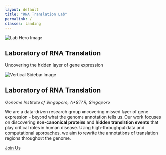 ```yaml
---
layout: default
title: "RNA Translation Lab"
permalink: /
classes: landing
---
```


<div class="page-wrapper">
  <section class="page-section hero-section fade-in">
    <img src="{{ '/assets/images/Thesis_cover.png' | relative_url }}" alt="Lab Hero Image" />
    <div class="hero-text">
      <h1>Laboratory of RNA Translation</h1>
      <p>Uncovering the hidden layer of gene expression</p>
    </div>
  </section>

  <section class="page-section full-page-layout fade-in">
    <div class="sidebar-image">
      <img src="{{ '/assets/images/Thesis_cover.png' | relative_url }}" alt="Vertical Sidebar Image" />
    </div>
    <div class="main-content">
      <h1>Laboratory of RNA Translation</h1>
      <p><i>Genome Institute of Singapore, A*STAR, Singapore</i></p>
      <p>We are a data-driven research group uncovering missed layer of gene expression - beyond what the genome annotation tells us. Our work focuses on discovering <strong>non-canonical proteins</strong> and <strong>hidden translation events</strong> that play critical roles in human disease. Using high-throughput data and computational approaches, we aim to rewrite the annotations of translation regions throughout the genome.</p>
      <a href="/join/" class="cta-button">Join Us</a>
    </div>
  </section>
</div>

